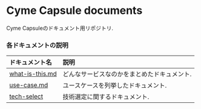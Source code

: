 # Cyme Capsule documents
Cyme Capsuleのドキュメント用リポジトリ.

### 各ドキュメントの説明

|ドキュメント名|説明|
|:--|:--|
|[what-is-this.md](./what-is-this.md)|どんなサービスなのかをまとめたドキュメント.|
|[use-case.md](./use-case.md)|ユースケースを列挙したドキュメント.|
|[tech-select](./tech-select.md)|技術選定に関するドキュメント.|